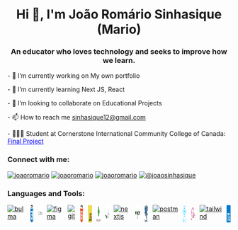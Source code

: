 <h1 style="text-align: center">Hi 👋, I'm João Romário Sinhasique (Mario)</h1>
<h3 style="text-align: center">
  An educator who loves technology and seeks to improve how we learn.
</h3>

<p>- 🔭 I’m currently working on My own portfolio</p>
<p>- 🌱 I’m currently learning Next JS, React</p>
<p>- 👯 I’m looking to collaborate on Educational Projects</p>
<p>
  - 📫 How to reach me
  <a href="mailto:sinhasique12@gmail.com">sinhasique12@gmail.com</a>
</p>
<p>
  - 👨🏼‍🎓 Student at Cornerstone International Community College of Canada:
  <a
    href="https://immigration-app-canada.vercel.app/"
    target="_blank"
    7
    rel="noreferrer"
    style="color: blue"
  >
    Final Project
  </a>
</p>

<h3 style="text-align: left">Connect with me:</h3>
<p style="text-align: left">
  <a href="https://linkedin.com/in/joaoromario" target="_blank" rel="noreferrer"
    ><img
      style="align-items: center"
      src="https://raw.githubusercontent.com/rahuldkjain/github-profile-readme-generator/master/src/images/icons/Social/linked-in-alt.svg"
      alt="joaoromario"
      height="30"
      width="40"
  /></a>
  <a href="https://fb.com/joaoromario" target="_blank" rel="noreferrer"
    ><img
      style="align-items: center"
      src="https://raw.githubusercontent.com/rahuldkjain/github-profile-readme-generator/master/src/images/icons/Social/facebook.svg"
      alt="joaoromario"
      height="30"
      width="40"
  /></a>
  <a href="https://instagram.com/joaoromario" target="_blank" rel="noreferrer"
    ><img
      style="align-items: center"
      src="https://raw.githubusercontent.com/rahuldkjain/github-profile-readme-generator/master/src/images/icons/Social/instagram.svg"
      alt="joaoromario"
      height="30"
      width="40"
  /></a>
  <a href="https://medium.com/@joaosinhasique" target="_blank" rel="noreferrer"
    ><img
      style="align-items: center"
      src="https://raw.githubusercontent.com/rahuldkjain/github-profile-readme-generator/master/src/images/icons/Social/medium.svg"
      alt="@joaosinhasique"
      height="30"
      width="40"
  /></a>
</p>

<h3 style="text-align: left">Languages and Tools:</h3>
<ul style="display: flex; gap: 10px; padding: 0">
  <li style="display: inline-flex">
    <a href="https://bulma.io/" target="_blank" rel="noreferrer">
      <img
        src="https://raw.githubusercontent.com/gilbarbara/logos/804dc257b59e144eaca5bc6ffd16949752c6f789/logos/bulma.svg"
        alt="bulma"
        width="40"
        height="40"
      />
    </a>
  </li>
  <li style="display: inline-flex">
    <a href="https://www.w3schools.com/css/" target="_blank" rel="noreferrer">
      <img
        src="https://raw.githubusercontent.com/devicons/devicon/master/icons/css3/css3-original-wordmark.svg"
        alt="css3"
        width="40"
        height="40"
      />
    </a>
  </li>
  <li style="display: inline-flex">
    <a href="https://expressjs.com" target="_blank" rel="noreferrer">
      <img
        src="https://raw.githubusercontent.com/devicons/devicon/master/icons/express/express-original-wordmark.svg"
        alt="express"
        width="40"
        height="40"
      />
    </a>
  </li>
  <li style="display: inline-flex">
    <a href="https://www.figma.com/" target="_blank" rel="noreferrer">
      <img
        src="https://www.vectorlogo.zone/logos/figma/figma-icon.svg"
        alt="figma"
        width="40"
        height="40"
      />
    </a>
  </li>
  <li style="display: inline-flex">
    <a href="https://git-scm.com/" target="_blank" rel="noreferrer">
      <img
        src="https://www.vectorlogo.zone/logos/git-scm/git-scm-icon.svg"
        alt="git"
        width="40"
        height="40"
      />
    </a>
  </li>
  <li style="display: inline-flex">
    <a href="https://www.w3.org/html/" target="_blank" rel="noreferrer">
      <img
        src="https://raw.githubusercontent.com/devicons/devicon/master/icons/html5/html5-original-wordmark.svg"
        alt="html5"
        width="40"
        height="40"
      />
    </a>
  </li>
  <li style="display: inline-flex">
    <a
      href="https://developer.mozilla.org/en-US/docs/Web/JavaScript"
      target="_blank"
      rel="noreferrer"
    >
      <img
        src="https://raw.githubusercontent.com/devicons/devicon/master/icons/javascript/javascript-original.svg"
        alt="javascript"
        width="40"
        height="40"
      />
    </a>
  </li>
  <li style="display: inline-flex">
    <a href="https://www.mongodb.com/" target="_blank" rel="noreferrer">
      <img
        src="https://raw.githubusercontent.com/devicons/devicon/master/icons/mongodb/mongodb-original-wordmark.svg"
        alt="mongodb"
        width="40"
        height="40"
      />
    </a>
  </li>
  <li style="display: inline-flex">
    <a href="https://www.mysql.com/" target="_blank" rel="noreferrer">
      <img
        src="https://raw.githubusercontent.com/devicons/devicon/master/icons/mysql/mysql-original-wordmark.svg"
        alt="mysql"
        width="40"
        height="40"
      />
    </a>
  </li>
  <li style="display: inline-flex">
    <a href="https://nextjs.org/" target="_blank" rel="noreferrer">
      <img
        src="https://cdn.worldvectorlogo.com/logos/nextjs-2.svg"
        alt="nextjs"
        width="40"
        height="40"
      />
    </a>
  </li>
  <li style="display: inline-flex">
    <a href="https://nodejs.org" target="_blank" rel="noreferrer">
      <img
        src="https://raw.githubusercontent.com/devicons/devicon/master/icons/nodejs/nodejs-original-wordmark.svg"
        alt="nodejs"
        width="40"
        height="40"
      />
    </a>
  </li>
  <li style="display: inline-flex">
    <a href="https://www.postgresql.org" target="_blank" rel="noreferrer">
      <img
        src="https://raw.githubusercontent.com/devicons/devicon/master/icons/postgresql/postgresql-original-wordmark.svg"
        alt="postgresql"
        width="40"
        height="40"
      />
    </a>
  </li>
  <li style="display: inline-flex">
    <a href="https://postman.com" target="_blank" rel="noreferrer">
      <img
        src="https://www.vectorlogo.zone/logos/getpostman/getpostman-icon.svg"
        alt="postman"
        width="40"
        height="40"
      />
    </a>
  </li>
  <li style="display: inline-flex">
    <a href="https://reactjs.org/" target="_blank" rel="noreferrer">
      <img
        src="https://raw.githubusercontent.com/devicons/devicon/master/icons/react/react-original-wordmark.svg"
        alt="react"
        width="40"
        height="40"
      />
    </a>
  </li>
  <li style="display: inline-flex">
    <a href="https://sass-lang.com" target="_blank" rel="noreferrer">
      <img
        src="https://raw.githubusercontent.com/devicons/devicon/master/icons/sass/sass-original.svg"
        alt="sass"
        width="40"
        height="40"
      />
    </a>
  </li>
  <li style="display: inline-flex">
    <a href="https://tailwindcss.com/" target="_blank" rel="noreferrer">
      <img
        src="https://www.vectorlogo.zone/logos/tailwindcss/tailwindcss-icon.svg"
        alt="tailwind"
        width="40"
        height="40"
      />
    </a>
  </li>
  <li style="display: inline-flex">
    <a href="https://www.typescriptlang.org/" target="_blank" rel="noreferrer">
      <img
        src="https://raw.githubusercontent.com/devicons/devicon/master/icons/typescript/typescript-original.svg"
        alt="typescript"
        width="40"
        height="40"
      />
    </a>
  </li>
</ul>
